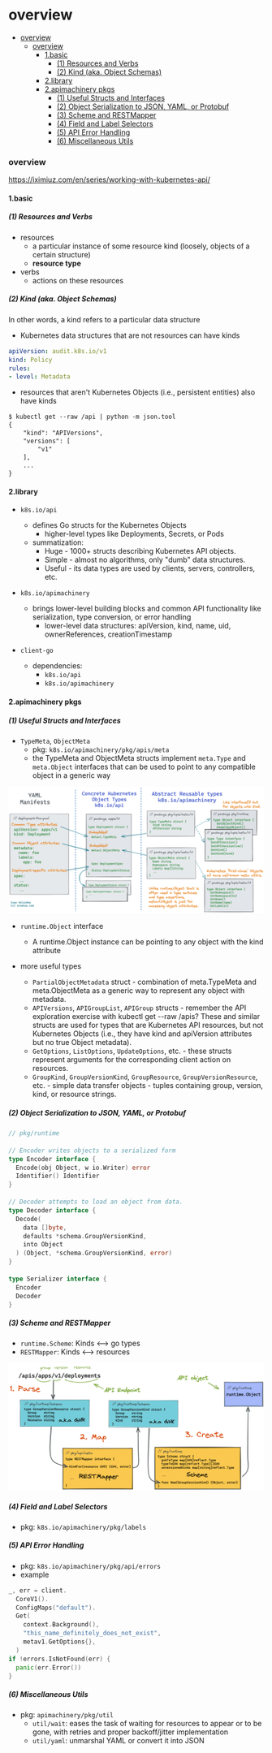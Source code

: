 # overview


<!-- @import "[TOC]" {cmd="toc" depthFrom=1 depthTo=6 orderedList=false} -->

<!-- code_chunk_output -->

- [overview](#overview)
    - [overview](#overview-1)
      - [1.basic](#1basic)
        - [(1) Resources and Verbs](#1-resources-and-verbs)
        - [(2) Kind (aka. Object Schemas)](#2-kind-aka-object-schemas)
      - [2.library](#2library)
      - [2.apimachinery pkgs](#2apimachinery-pkgs)
        - [(1) Useful Structs and Interfaces](#1-useful-structs-and-interfaces)
        - [(2) Object Serialization to JSON, YAML, or Protobuf](#2-object-serialization-to-json-yaml-or-protobuf)
        - [(3) Scheme and RESTMapper](#3-scheme-and-restmapper)
        - [(4) Field and Label Selectors](#4-field-and-label-selectors)
        - [(5) API Error Handling](#5-api-error-handling)
        - [(6) Miscellaneous Utils](#6-miscellaneous-utils)

<!-- /code_chunk_output -->


### overview

https://iximiuz.com/en/series/working-with-kubernetes-api/

#### 1.basic

##### (1) Resources and Verbs
* resources
    * a particular instance of some resource kind (loosely, objects of a certain structure)
    * **resource type** 
* verbs
    * actions on these resources

##### (2) Kind (aka. Object Schemas)
In other words, a kind refers to a particular data structure

* Kubernetes data structures that are not resources can have kinds
```yaml
apiVersion: audit.k8s.io/v1
kind: Policy
rules:
- level: Metadata
```
* resources that aren't Kubernetes Objects (i.e., persistent entities) also have kinds
```shell
$ kubectl get --raw /api | python -m json.tool
{
    "kind": "APIVersions",    
    "versions": [
        "v1"
    ],
    ...
}
```

#### 2.library

* `k8s.io/api`
    * defines Go structs for the Kubernetes Objects
        * higher-level types like Deployments, Secrets, or Pods
    * summatization:
        * Huge - 1000+ structs describing Kubernetes API objects.
        * Simple - almost no algorithms, only "dumb" data structures.
        * Useful - its data types are used by clients, servers, controllers, etc.

* `k8s.io/apimachinery`
    * brings lower-level building blocks and common API functionality like serialization, type conversion, or error handling
        *  lower-level data structures: apiVersion, kind, name, uid, ownerReferences, creationTimestamp    

* `client-go`
    * dependencies:
        * `k8s.io/api`
        * `k8s.io/apimachinery`

#### 2.apimachinery pkgs

##### (1) Useful Structs and Interfaces
* `TypeMeta`, `ObjectMeta`
    * pkg: `k8s.io/apimachinery/pkg/apis/meta`
    * the TypeMeta and ObjectMeta structs implement `meta.Type` and `meta.Object` interfaces that can be used to point to any compatible object in a generic way

![](./imgs/ov_01.png)

* `runtime.Object` interface
    * A runtime.Object instance can be pointing to any object with the kind attribute 

* more useful types
    * `PartialObjectMetadata` struct - combination of meta.TypeMeta and meta.ObjectMeta as a generic way to represent any object with metadata.
    * `APIVersions`, `APIGroupList`, `APIGroup` structs - remember the API exploration exercise with kubectl get --raw /apis? These and similar structs are used for types that are Kubernetes API resources, but not Kubernetes Objects (i.e., they have kind and apiVersion attributes but no true Object metadata).
    * `GetOptions`, `ListOptions`, `UpdateOptions`, etc. - these structs represent arguments for the corresponding client action on resources.
    * `GroupKind`, `GroupVersionKind`, `GroupResource`, `GroupVersionResource`, etc. - simple data transfer objects - tuples containing group, version, kind, or resource strings.

##### (2) Object Serialization to JSON, YAML, or Protobuf

```go
// pkg/runtime

// Encoder writes objects to a serialized form
type Encoder interface {
  Encode(obj Object, w io.Writer) error
  Identifier() Identifier
}

// Decoder attempts to load an object from data.
type Decoder interface {
  Decode(
    data []byte,
    defaults *schema.GroupVersionKind,
    into Object
  ) (Object, *schema.GroupVersionKind, error)
}

type Serializer interface {
  Encoder
  Decoder
}
```

##### (3) Scheme and RESTMapper 

* `runtime.Scheme`: Kinds <--> go types
* `RESTMapper`: Kinds <--> resources

![](./imgs/ov_02.png)

##### (4) Field and Label Selectors
* pkg: `k8s.io/apimachinery/pkg/labels`

##### (5) API Error Handling
* pkg: `k8s.io/apimachinery/pkg/api/errors`
* example
```go
_, err = client.
  CoreV1().
  ConfigMaps("default").
  Get(
    context.Background(),
    "this_name_definitely_does_not_exist",
    metav1.GetOptions{},
  )
if !errors.IsNotFound(err) {
  panic(err.Error())
}
```

##### (6) Miscellaneous Utils
* pkg: `apimachinery/pkg/util`
    * `util/wait`: eases the task of waiting for resources to appear or to be gone, with retries and proper backoff/jitter implementation
    * `util/yaml`: unmarshal YAML or convert it into JSON

